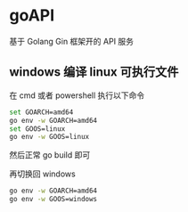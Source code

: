 # goAPI

基于 Golang Gin 框架开的 API 服务

## windows 编译 linux 可执行文件

在 cmd 或者 powershell 执行以下命令

```bash
set GOARCH=amd64
go env -w GOARCH=amd64
set GOOS=linux
go env -w GOOS=linux
```

然后正常 go build 即可

再切换回 windows

```bash
go env -w GOARCH=amd64
go env -w GOOS=windows
```
